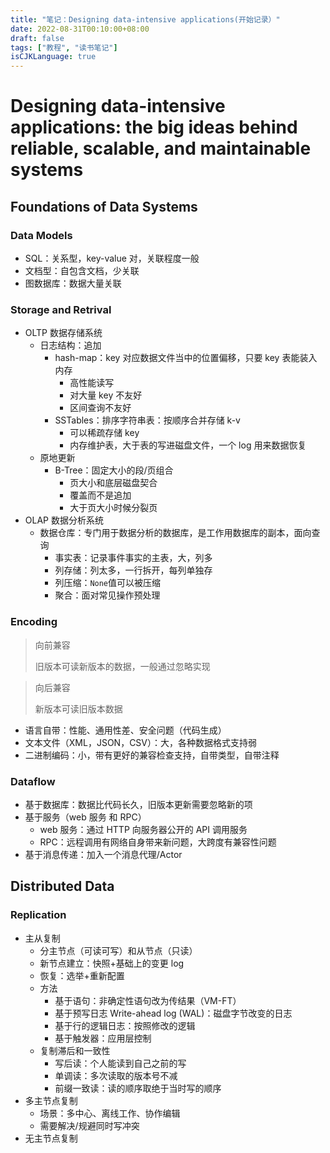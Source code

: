 ```yaml
---
title: "笔记：Designing data-intensive applications(开始记录）"
date: 2022-08-31T00:10:00+08:00
draft: false
tags: ["教程", "读书笔记"]
isCJKLanguage: true
---
```


# Designing data-intensive applications: the big ideas behind reliable, scalable, and maintainable systems

## Foundations of Data Systems

### Data Models

- SQL：关系型，key-value 对，关联程度一般
- 文档型：自包含文档，少关联
- 图数据库：数据大量关联

### Storage and Retrival

- OLTP 数据存储系统
  - 日志结构：追加
    - hash-map：key 对应数据文件当中的位置偏移，只要 key 表能装入内存
      - 高性能读写
      - 对大量 key 不友好
      - 区间查询不友好
    - SSTables：排序字符串表：按顺序合并存储 k-v
      - 可以稀疏存储 key
      - 内存维护表，大于表的写进磁盘文件，一个 log 用来数据恢复
  - 原地更新
    - B-Tree：固定大小的段/页组合
      - 页大小和底层磁盘契合
      - 覆盖而不是追加
      - 大于页大小时候分裂页
- OLAP 数据分析系统
  - 数据仓库：专门用于数据分析的数据库，是工作用数据库的副本，面向查询
    - 事实表：记录事件事实的主表，大，列多
    - 列存储：列太多，一行拆开，每列单独存
    - 列压缩：`None`值可以被压缩
    - 聚合：面对常见操作预处理

### Encoding

> 向前兼容
>
> 旧版本可读新版本的数据，一般通过忽略实现

> 向后兼容
>
> 新版本可读旧版本数据

- 语言自带：性能、通用性差、安全问题（代码生成）
- 文本文件（XML，JSON，CSV）：大，各种数据格式支持弱
- 二进制编码：小，带有更好的兼容检查支持，自带类型，自带注释

### Dataflow

- 基于数据库：数据比代码长久，旧版本更新需要忽略新的项
- 基于服务（web 服务 和 RPC）
  - web 服务：通过 HTTP 向服务器公开的 API 调用服务
  - RPC：远程调用有网络自身带来新问题，大跨度有兼容性问题
- 基于消息传递：加入一个消息代理/Actor

## Distributed Data

### Replication

- 主从复制
  - 分主节点（可读可写）和从节点（只读）
  - 新节点建立：快照+基础上的变更 log
  - 恢复：选举+重新配置
  - 方法
    - 基于语句：非确定性语句改为传结果（VM-FT）
    - 基于预写日志 Write-ahead log (WAL)：磁盘字节改变的日志
    - 基于行的逻辑日志：按照修改的逻辑
    - 基于触发器：应用层控制
  - 复制滞后和一致性
    - 写后读：个人能读到自己之前的写
    - 单调读：多次读取的版本号不减
    - 前缀一致读：读的顺序取绝于当时写的顺序
- 多主节点复制
  - 场景：多中心、离线工作、协作编辑
  - 需要解决/规避同时写冲突
- 无主节点复制
